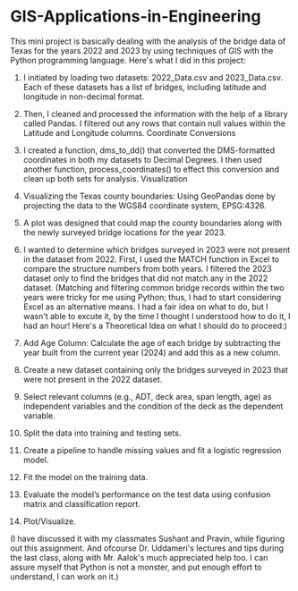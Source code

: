 # GIS-Applications-in-Engineering
This mini project is basically dealing with the analysis of the bridge data of Texas for the years 2022 and 2023 by using techniques of GIS with the Python programming language.
Here's what I did in this project:
1. I initiated by loading two datasets: 2022_Data.csv and 2023_Data.csv. Each of these datasets has a list of bridges, including latitude and longitude in non-decimal format.
2. Then, I cleaned and processed the information with the help of a library called Pandas. I filtered out any rows that contain null values within the Latitude and Longitude columns.
Coordinate Conversions
3. I created a function, dms_to_dd() that converted the DMS-formatted coordinates in both my datasets to Decimal Degrees. I then used another function, process_coordinates() to effect this conversion and clean up both sets for analysis. Visualization
4. Visualizing the Texas county boundaries: Using GeoPandas done by projecting the data to the WGS84 coordinate system, EPSG:4326.
5. A plot was designed that could map the county boundaries along with the newly surveyed bridge locations for the year 2023.


6. I wanted to determine which bridges surveyed in 2023 were not present in the dataset from 2022. First, I used the MATCH function in Excel to compare the structure numbers from both years. I filtered the 2023 dataset only to find the bridges that did not match any in the 2022 dataset.
(Matching and filtering common bridge records within the two years were tricky for me using Python; thus, I had to start considering Excel as an alternative means. I had a fair idea on what to do, but I wasn't able to excute it, by the time I thought I understood how to do it, I had an hour! Here's a Theoretical Idea on what I should do to proceed:)

7. Add Age Column: Calculate the age of each bridge by subtracting the year built from the current year (2024) and add this as a new column.
8. Create a new dataset containing only the bridges surveyed in 2023 that were not present in the 2022 dataset.
9. Select relevant columns (e.g., ADT, deck area, span length, age) as independent variables and the condition of the deck as the dependent variable.
10. Split the data into training and testing sets.
11. Create a pipeline to handle missing values and fit a logistic regression model.
12. Fit the model on the training data.
13. Evaluate the model’s performance on the test data using confusion matrix and classification report.
14. Plot/Visualize.

(I have discussed it with my classmates Sushant and Pravin, while figuring out this assignment. And ofcourse Dr. Uddameri's lectures and tips during the last class, along with Mr. Aalok's much appreciated help too. I can assure myself that Python is not a monster, and put enough effort to understand, I can work on it.)


